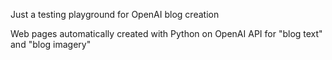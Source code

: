 Just a testing playground for OpenAI blog creation

Web pages automatically created with Python on OpenAI API for "blog text" and "blog imagery"